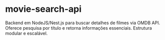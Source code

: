 # movie-search-api
Backend em NodeJS/Nest.js para buscar detalhes de filmes via OMDB API. Oferece pesquisa por título e retorna informações essenciais. Estrutura modular e escalável.
